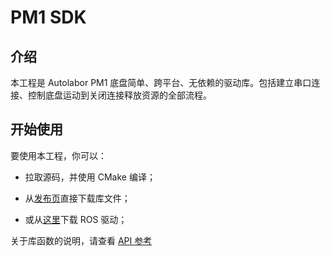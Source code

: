 # PM1 SDK

## 介绍

本工程是 Autolabor PM1 底盘简单、跨平台、无依赖的驱动库。包括建立串口连接、控制底盘运动到关闭连接释放资源的全部流程。

## 开始使用

要使用本工程，你可以：

* 拉取源码，并使用 CMake 编译；

* 从[发布页](https://github.com/autolaborcenter/pm1_sdk/releases)直接下载库文件；
* 或从[这里](https://github.com/autolaborcenter/pm1_driver_ros)下载 ROS 驱动；

关于库函数的说明，请查看 [API 参考](https://github.com/autolaborcenter/pm1_sdk/wiki)
